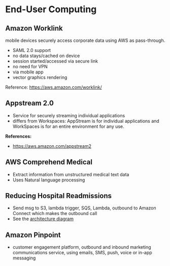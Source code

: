 # End-User Computing

## Amazon Worklink
mobile devices securely access corporate data using AWS as pass-through. 
- SAML 2.0 support
- no data stays/cached on device
- session started/accessed via secure link
- no need for VPN
- via mobile app
- vector graphics rendering

Reference: https://aws.amazon.com/worklink/

## Appstream 2.0   

- Service for securely streaming individual applications
- differs from Workspaces: AppStream is for individual applications and WorkSpaces is for an entire environment for any use. 

**References:**
- https://aws.amazon.com/appstream2

## AWS Comprehend Medical
- Extract information from unstructured medical text data
- Uses Natural language processing

## Reducing Hospital Readmissions
- Send msg to S3, lambda trigger, SQS, Lambda, outbound to Amazon Connect which makes the outbound call
- See the [architecture diagram](https://d1.awsstatic.com/architecture-diagrams/ArchitectureDiagrams/reduce-hospital-readmissions-ra.pdf)

## Amazon Pinpoint
- customer engagement platform, outbound and inbound marketing communications service, using emails, SMS, push, voice or in-app messaging